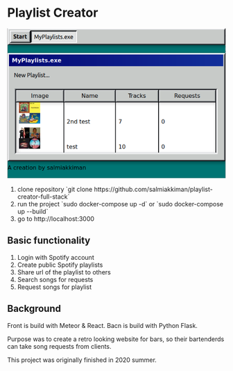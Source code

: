 # Playlist Creator

![Screenshot](screenhosts/user-front-page.png "User front page")


<ol>
    <li>clone repository `git clone https://github.com/salmiakkiman/playlist-creator-full-stack`</li>
    <li>run the project `sudo docker-compose up -d` or `sudo docker-compose up --build`</li>
    <li>go to http://localhost:3000</li>
</ol>

## Basic functionality

<ol>
    <li>Login with Spotify account</li>
    <li>Create public Spotify playlists</li>
    <li>Share url of the playlist to others</li>
    <li>Search songs for requests</li>
    <li>Request songs for playlist</li>
</ol>

## Background

Front is build with Meteor & React.
Bacn is build with Python Flask.

Purpose was to create a retro looking website for bars, so their bartenderds can take song requests from clients.

This project was originally finished in 2020 summer.
